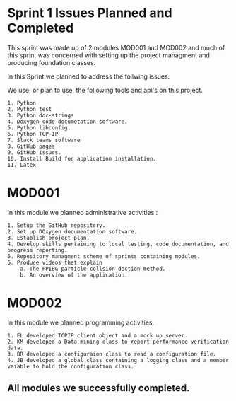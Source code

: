 # Sprint 1 Issues Planned and Completed

This sprint was made up of 2 modules MOD001 and MOD002 and much of this 
sprint was concerned with setting up the project managment and 
producing foundation classes.


In this Sprint we planned to address the follwing issues.

We use, or plan to use, the following tools and api's on this project.

    1. Python
    2. Python test
    3. Python doc-strings
    4. Doxygen code documetation software.
    5. Python libconfig.
    6. Python TCP-IP
    7. Slack teams software
    8. GitHub pages
    9. GitHub issues.
    10. Install Build for application installation.
    11. Latex
    

# MOD001

In this module we planned administrative activities :

    1. Setup the GitHub repository.
    2. Set up DOxygen documentation software.
    3. Establish project plan.
    4. Develop skills pertaining to local testing, code documentation, and progress reporting.
    5. Repository managment scheme of sprints containing modules.
    6. Produce videos that explain
        a. The FPIBG particle collsion dection method.
        b. An overview of the application.

# MOD002

In this module we planned programming activities.

    1. EL developed TCPIP client object and a mock up server.
    2. KM developed a Data mining class to report performance-verification data.
    3. BR developed a configuraion class to read a configuration file.
    4. JB developed a global class containing a logging class and a member vaiable to hold the configuration class.


## All modules we successfully completed.




